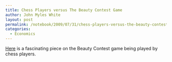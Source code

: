 ```yaml
---
title: Chess Players versus The Beauty Contest Game
author: John Myles White
layout: post
permalink: /notebook/2009/07/31/chess-players-versus-the-beauty-contest-game/
categories:
  - Economics
---
```


[Here](http://www.chessbase.com/newsdetail.asp?newsid=5621) is a fascinating piece on the Beauty Contest game being played by chess players.
